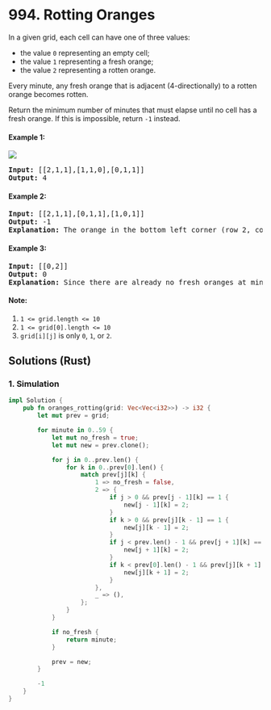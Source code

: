 # 994. Rotting Oranges
In a given grid, each cell can have one of three values:
* the value ```0``` representing an empty cell;
* the value ```1``` representing a fresh orange;
* the value ```2``` representing a rotten orange.

Every minute, any fresh orange that is adjacent (4-directionally) to a rotten orange becomes rotten.

Return the minimum number of minutes that must elapse until no cell has a fresh orange.  If this is impossible, return ```-1``` instead.

#### Example 1:
![](https://assets.leetcode.com/uploads/2019/02/16/oranges.png)
<pre>
<strong>Input:</strong> [[2,1,1],[1,1,0],[0,1,1]]
<strong>Output:</strong> 4
</pre>

#### Example 2:
<pre>
<strong>Input:</strong> [[2,1,1],[0,1,1],[1,0,1]]
<strong>Output:</strong> -1
<strong>Explanation:</strong> The orange in the bottom left corner (row 2, column 0) is never rotten, because rotting only happens 4-directionally.
</pre>

#### Example 3:
<pre>
<strong>Input:</strong> [[0,2]]
<strong>Output:</strong> 0
<strong>Explanation:</strong> Since there are already no fresh oranges at minute 0, the answer is just 0.
</pre>

#### Note:
1. ```1 <= grid.length <= 10```
2. ```1 <= grid[0].length <= 10```
3. ```grid[i][j]``` is only ```0```, ```1```, or ```2```.

## Solutions (Rust)

### 1. Simulation
```Rust
impl Solution {
    pub fn oranges_rotting(grid: Vec<Vec<i32>>) -> i32 {
        let mut prev = grid;

        for minute in 0..59 {
            let mut no_fresh = true;
            let mut new = prev.clone();

            for j in 0..prev.len() {
                for k in 0..prev[0].len() {
                    match prev[j][k] {
                        1 => no_fresh = false,
                        2 => {
                            if j > 0 && prev[j - 1][k] == 1 {
                                new[j - 1][k] = 2;
                            }
                            if k > 0 && prev[j][k - 1] == 1 {
                                new[j][k - 1] = 2;
                            }
                            if j < prev.len() - 1 && prev[j + 1][k] == 1 {
                                new[j + 1][k] = 2;
                            }
                            if k < prev[0].len() - 1 && prev[j][k + 1] == 1 {
                                new[j][k + 1] = 2;
                            }
                        },
                        _ => (),
                    };
                }
            }

            if no_fresh {
                return minute;
            }

            prev = new;
        }

        -1
    }
}
```
